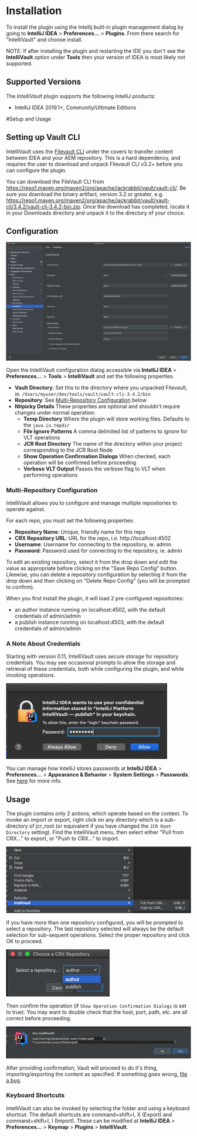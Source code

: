 # Installation

To install the plugin using the Intellij built-in plugin management dialog by going to **IntelliJ IDEA** > **Preferences...** > **Plugins**. From there search for "IntelliVault" and choose install.

NOTE: If after installing the plugin and restarting the IDE you don't see the **IntelliVault** option under **Tools** then your version of IDEA is most likely not supported.

## Supported Versions

The *IntelliVault* plugin supports the following IntelliJ products:

* IntelliJ IDEA 2019.1+, Community/Ultimate Editions

#Setup and Usage

## Setting up Vault CLI

IntelliVault uses the [Filevault CLI](https://docs.adobe.com/content/help/en/experience-manager-65/developing/devtools/ht-vlttool.html) under the covers to transfer content between IDEA and your AEM repository. This is a hard dependency, and requires the user to download and unpack Filevault CLI v3.2+ before you can configure the plugin.

You can download the FileVault CLI from https://repo1.maven.org/maven2/org/apache/jackrabbit/vault/vault-cli/. Be sure you download the binary artifact, version 3.2 or greater, e.g. https://repo1.maven.org/maven2/org/apache/jackrabbit/vault/vault-cli/3.4.2/vault-cli-3.4.2-bin.zip. Once the download has completed, locate it in your Downloads directory and unpack it to the directory of your choice.

## Configuration

![Configuration Screenshot](images/configuration.png)

Open the IntelliVault configuration dialog accessible via **IntelliJ IDEA** > **Preferences...** > **Tools** > **IntelliVault** and set the following properties.

- **Vault Directory**: Set this to the directory where you unpacked Filevault, ie. `/Users/myuser/dev/tools/vault/vault-cli-3.4.2/bin`
- **Repository**: See [Multi-Repository Configuration](#multi-repository-configuration) below
- **Nitpicky Details** These properties are optional and shouldn't require changes under normal operation:
    - **Temp Directory** Where the plugin will store working files. Defaults to the `java.io.tmpdir`
    - **File Ignore Patterns** A comma delimited list of patterns to ignore for VLT operations
    - **JCR Root Directory** The name of the directory within your project corresponding to the JCR Root Node
    - **Show Operation Confirmation Dialogs** When checked, each operation will be confirmed before proceeding
    - **Verbose VLT Output** Passes the verbose flag to VLT when performing operations
    
### Multi-Repository Configuration

IntelliVault allows you to configure and manage multiple repositories to operate against.

For each repo, you must set the following properties:

- **Repository Name**: Unique, friendly name for this repo
- **CRX Repository URL**: URL for the repo, i.e. http://localhost:4502
- **Username**: Username for connecting to the repository, ie. admin
- **Password**: Password used for connecting to the repository, ie. admin

To edit an existing repository, select it from the drop down and edit the value as appropriate before clicking on the "Save Repo Config" button. Likewise, you can delete a repository configuration by selecting it from the drop down and then clicking on "Delete Repo Config" (you will be prompted to confirm).

When you first install the plugin, it will load 2 pre-configured repositories:

- an author instance running on localhost:4502, with the default credentials of admin/admin
- a publish instance running on localhost:4503, with the default credentials of admin/admin

### A Note About Credentials

Starting with version 0.11, IntelliVault uses secure storage for repository credentials. You may see occasional prompts to allow the storage and retrieval of these credentials, both while configuring the plugin, and while invoking operations.

![Password Prompt Screenshot](images/password-prompt.png)

You can manage how IntelliJ stores passwords at **IntelliJ IDEA** > **Preferences...** > **Appearance & Behavior** > **System Settings** > **Passwords**. See [here](https://www.jetbrains.org/intellij/sdk/docs/basics/persisting_sensitive_data.html#storage) for more info.

## Usage

The plugin contains only 2 actions, which operate based on the context. To invoke an import or export, right click on any directory which is a sub-directory of jcr_root (or equivalent if you have changed the `JCR Root Directory` setting). Find the IntelliVault menu, then select either "Pull from CRX..." to export, or "Push to CRX..." to import. 

![Action Menu Screenshot](images/action-menu.png)

If you have more than one repository configured, you will be prompted to select a repository. The last repository selected will always be the default selection for sub-sequent operations. Select the proper repository and click OK to proceed. 

![Repository Selector Screenshot](images/repo-selector.png)

Then confirm the operation (if `Show Operation Confirmation Dialogs` is set to true). You may want to double check that the host, port, path, etc. are all correct before proceeding.

![Prompt Screenshot](images/export-prompt.png)

After providing confirmation, Vault will proceed to do it's thing, importing/exporting the content as specified. If something goes wrong, [file a bug](https://github.com/shsteimer/IntelliVault/issues).

### Keyboard Shortcuts

IntelliVault can also be invoked by selecting the folder and using a keyboard shortcut. The default shortcuts are command+shift+I, X (Export) and command+shift+I, I (Import). These can be modified at  **IntelliJ IDEA** > **Preferences...** > **Keymap** > **Plugins** > **IntelliVault**.
